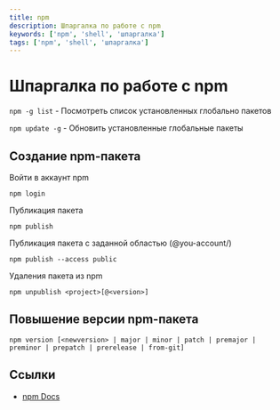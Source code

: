 ```yaml
---
title: npm
description: Шпаргалка по работе с npm
keywords: ['npm', 'shell', 'шпаргалка']
tags: ['npm', 'shell', 'шпаргалка']
---
```


# Шпаргалка по работе с npm

`npm -g list` - Посмотреть список установленных глобально пакетов

`npm update -g` - Обновить установленные глобальные пакеты

## Создание npm-пакета

Войти в аккаунт npm

```shell
npm login
```

Публикация пакета

```shell
npm publish
```

Публикация пакета с заданной областью (@you-account/)

```shell
npm publish --access public
```

Удаления пакета из npm

```shell
npm unpublish <project>[@<version>]
```

## Повышение версии npm-пакета

```shell
npm version [<newversion> | major | minor | patch | premajor | preminor | prepatch | prerelease | from-git]
```

## Ссылки

- [npm Docs](https://docs.npmjs.com/)
